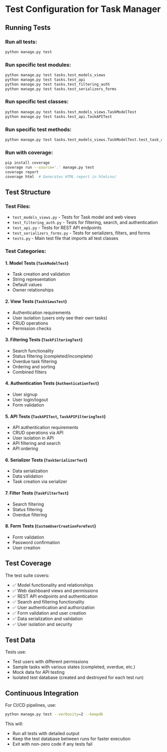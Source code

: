 # Test Configuration for Task Manager

## Running Tests

### Run all tests:
```bash
python manage.py test
```

### Run specific test modules:
```bash
python manage.py test tasks.test_models_views
python manage.py test tasks.test_api
python manage.py test tasks.test_filtering_auth
python manage.py test tasks.test_serializers_forms
```

### Run specific test classes:
```bash
python manage.py test tasks.test_models_views.TaskModelTest
python manage.py test tasks.test_api.TaskAPITest
```

### Run specific test methods:
```bash
python manage.py test tasks.test_models_views.TaskModelTest.test_task_creation
```

### Run with coverage:
```bash
pip install coverage
coverage run --source='.' manage.py test
coverage report
coverage html  # Generates HTML report in htmlcov/
```

## Test Structure

### Test Files:
- `test_models_views.py` - Tests for Task model and web views
- `test_filtering_auth.py` - Tests for filtering, search, and authentication
- `test_api.py` - Tests for REST API endpoints
- `test_serializers_forms.py` - Tests for serializers, filters, and forms
- `tests.py` - Main test file that imports all test classes

### Test Categories:

#### 1. Model Tests (`TaskModelTest`)
- Task creation and validation
- String representation
- Default values
- Owner relationships

#### 2. View Tests (`TaskViewsTest`)
- Authentication requirements
- User isolation (users only see their own tasks)
- CRUD operations
- Permission checks

#### 3. Filtering Tests (`TaskFilteringTest`)
- Search functionality
- Status filtering (completed/incomplete)
- Overdue task filtering
- Ordering and sorting
- Combined filters

#### 4. Authentication Tests (`AuthenticationTest`)
- User signup
- User login/logout
- Form validation

#### 5. API Tests (`TaskAPITest`, `TaskAPIFilteringTest`)
- API authentication requirements
- CRUD operations via API
- User isolation in API
- API filtering and search
- API ordering

#### 6. Serializer Tests (`TaskSerializerTest`)
- Data serialization
- Data validation
- Task creation via serializer

#### 7. Filter Tests (`TaskFilterTest`)
- Search filtering
- Status filtering
- Overdue filtering

#### 8. Form Tests (`CustomUserCreationFormTest`)
- Form validation
- Password confirmation
- User creation

## Test Coverage

The test suite covers:
- ✅ Model functionality and relationships
- ✅ Web dashboard views and permissions
- ✅ REST API endpoints and authentication
- ✅ Search and filtering functionality
- ✅ User authentication and authorization
- ✅ Form validation and user creation
- ✅ Data serialization and validation
- ✅ User isolation and security

## Test Data

Tests use:
- Test users with different permissions
- Sample tasks with various states (completed, overdue, etc.)
- Mock data for API testing
- Isolated test database (created and destroyed for each test run)

## Continuous Integration

For CI/CD pipelines, use:
```bash
python manage.py test --verbosity=2 --keepdb
```

This will:
- Run all tests with detailed output
- Keep the test database between runs for faster execution
- Exit with non-zero code if any tests fail
